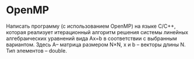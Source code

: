 # OpenMP

Написать программу (с использованием OpenMP) на языке C/C++, которая
реализует итерационный алгоритм решения системы линейных алгебраических уравнений
вида Ax=b в соответствии с выбранным вариантом. Здесь A– матрица размером N×N, x и b –
векторы длины N. Тип элементов – double.

